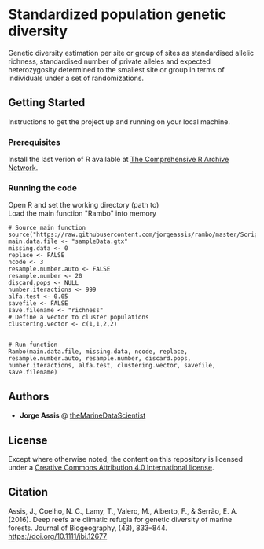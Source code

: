 # Standardized population genetic diversity

Genetic diversity estimation per site or group of sites as standardised allelic richness, standardised number of private alleles and expected heterozygosity determined to the smallest site or group in terms of individuals under a set of randomizations.

## Getting Started

Instructions to get the project up and running on your local machine.

### Prerequisites

Install the last verion of R available at [The Comprehensive R Archive Network](https://cran.r-project.org/).

### Running the code

Open R and set the working directory (path to) <br>
Load the main function "Rambo" into memory <br>

```
# Source main function
source("https://raw.githubusercontent.com/jorgeassis/rambo/master/Script.R")
main.data.file <- "sampleData.gtx"
missing.data <- 0
replace <- FALSE
ncode <- 3
resample.number.auto <- FALSE
resample.number <- 20
discard.pops <- NULL
number.iteractions <- 999
alfa.test <- 0.05
savefile <- FALSE
save.filename <- "richness"
# Define a vector to cluster populations
clustering.vector <- c(1,1,2,2)


# Run function
Rambo(main.data.file, missing.data, ncode, replace, resample.number.auto, resample.number, discard.pops, number.iteractions, alfa.test, clustering.vector, savefile, save.filename)
```

## Authors

* **Jorge Assis** @ [theMarineDataScientist](https://medium.com/@jorgemfa)

## License

Except where otherwise noted, the content on this repository is licensed under a [Creative Commons Attribution 4.0 International license](https://creativecommons.org/licenses/by/4.0/).

## Citation

Assis, J., Coelho, N. C., Lamy, T., Valero, M., Alberto, F., & Serrão, E. A. (2016). Deep reefs are climatic refugia for genetic diversity of marine forests. Journal of Biogeography, (43), 833–844. https://doi.org/10.1111/jbi.12677


